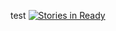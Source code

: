 test
[![Stories in Ready](https://badge.waffle.io/jimmysfu/appFuseProject.png?label=ready&title=Ready)](http://waffle.io/jimmysfu/appFuseProject)
